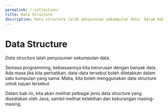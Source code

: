 ```yaml
---
permalink: /:collection/
title: Data Structure
description: Data structure ialah penyusunan sekumpulan data. Dalam bab ini, kita akan melihat pelbagai jenis data structure yang disediakan oleh Java.
---
```


# Data Structure

*Data structure* ialah penyusunan sekumpulan data.

Semasa programming, kebiasaannya kita berurusan dengan banyak data. Ada masa
jika kita perhatikan, data-data tersebut boleh diletakkan dalam satu kumpulan
yang sama. Maka, kita boleh menggunakan data structure untuk tujuan tersebut.

Dalam bab ini, kita akan melihat pelbagai jenis data structure yang disediakan
oleh Java, sambil melihat kelebihan dan kekurangan masing-masing.
